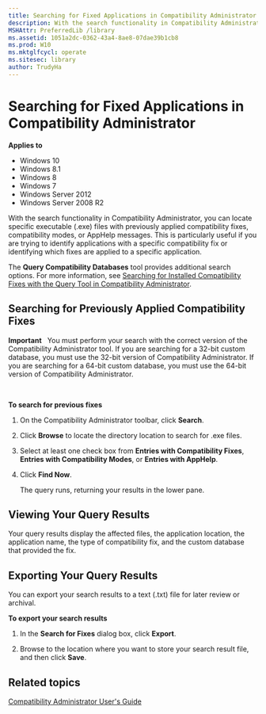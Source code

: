 ```yaml
---
title: Searching for Fixed Applications in Compatibility Administrator (Windows 10)
description: With the search functionality in Compatibility Administrator you can locate specific executable (.exe) files with previously applied compatibility fixes compatibility modes or AppHelp messages.
MSHAttr: PreferredLib /library
ms.assetid: 1051a2dc-0362-43a4-8ae8-07dae39b1cb8
ms.prod: W10
ms.mktglfcycl: operate
ms.sitesec: library
author: TrudyHa
---
```


# Searching for Fixed Applications in Compatibility Administrator


**Applies to**

-   Windows 10
-   Windows 8.1
-   Windows 8
-   Windows 7
-   Windows Server 2012
-   Windows Server 2008 R2

With the search functionality in Compatibility Administrator, you can locate specific executable (.exe) files with previously applied compatibility fixes, compatibility modes, or AppHelp messages. This is particularly useful if you are trying to identify applications with a specific compatibility fix or identifying which fixes are applied to a specific application.

The **Query Compatibility Databases** tool provides additional search options. For more information, see [Searching for Installed Compatibility Fixes with the Query Tool in Compatibility Administrator](searching-for-installed-compatibility-fixes-with-the-query-tool-in-compatibility-administrator.md).

## Searching for Previously Applied Compatibility Fixes


**Important**  
You must perform your search with the correct version of the Compatibility Administrator tool. If you are searching for a 32-bit custom database, you must use the 32-bit version of Compatibility Administrator. If you are searching for a 64-bit custom database, you must use the 64-bit version of Compatibility Administrator.

 

**To search for previous fixes**

1.  On the Compatibility Administrator toolbar, click **Search**.

2.  Click **Browse** to locate the directory location to search for .exe files.

3.  Select at least one check box from **Entries with Compatibility Fixes**, **Entries with Compatibility Modes**, or **Entries with AppHelp**.

4.  Click **Find Now**.

    The query runs, returning your results in the lower pane.

## Viewing Your Query Results


Your query results display the affected files, the application location, the application name, the type of compatibility fix, and the custom database that provided the fix.

## Exporting Your Query Results


You can export your search results to a text (.txt) file for later review or archival.

**To export your search results**

1.  In the **Search for Fixes** dialog box, click **Export**.

2.  Browse to the location where you want to store your search result file, and then click **Save**.

## Related topics


[Compatibility Administrator User's Guide](compatibility-administrator-users-guide.md)

 

 





